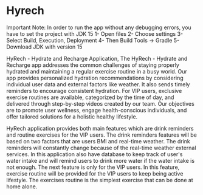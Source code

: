 # Hyrech
Important Note:
In order to run the app without any debugging errors, you have to set the project with JDK 15
1- Open files
2- Choose settings
3- Select Build, Execution, Deployment
4- Then Build Tools -> Gradle
5- Download JDK with version 15

HyRech - Hydrate and Recharge Application, The HyRech - Hydrate and Recharge app addresses the common challenges of staying properly hydrated and maintaining a regular exercise routine in a busy world. Our app provides personalized hydration recommendations by considering individual user data and external factors like weather. It also sends timely reminders to encourage consistent hydration. For VIP users, exclusive exercise routines are available, categorized by the time of day, and delivered through step-by-step videos created by our team. Our objectives are to promote user wellness, engage health-conscious individuals, and offer tailored solutions for a holistic healthy lifestyle.

HyRech application provides both main features which are drink reminders and routine exercises for the VIP users. The drink reminders features will be based on two factors that are users BMI and real-time weather. The drink reminders will constantly change because of the real-time weather external services. In this application also have database to keep track of user's water intake and will remind users to drink more water if the water intake is not enough. The next feature is only for the VIP users. In this feature, exercise routine will be provided for the VIP users to keep being active lifestyle. The exercises routine is the simplest exercise that can be done at home alone.
